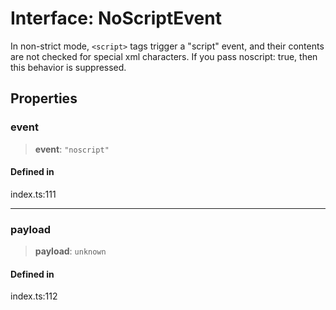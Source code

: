 # Interface: NoScriptEvent

In non-strict mode, `<script>` tags trigger a "script" event, and their contents are not checked for special xml characters. If you pass noscript: true, then this behavior is suppressed.

## Properties

### event

> **event**: `"noscript"`

#### Defined in

index.ts:111

***

### payload

> **payload**: `unknown`

#### Defined in

index.ts:112
